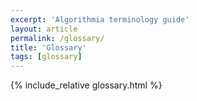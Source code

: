 ```yaml
---
excerpt: 'Algorithmia terminology guide'
layout: article
permalink: /glossary/
title: 'Glossary'
tags: [glossary]
---
```


{% include_relative glossary.html %}